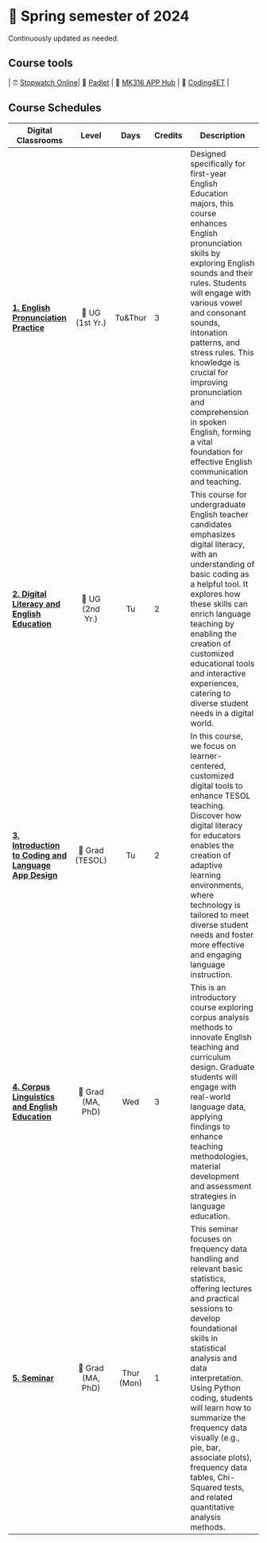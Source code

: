 # 🌱 Spring semester of 2024
Continuously updated as needed.

## Course tools 
| ⏰ [Stopwatch Online](https://time-stuff.com/embed.html)| 📍 [Padlet](https://padlet.com/mirankim316) | 🐳 [MK316 APP Hub](https://mrkim21.github.io) | 📗 [Coding4ET](https://github.com/MK316/Coding4ET/blob/main/README.md) |

## Course Schedules

|Digital Classrooms|Level|Days|Credits|Description|
|---|:---:|:---:|---|---|
|**[1. English Pronunciation Practice](https://github.com/MK316/Spring2024/blob/main/Engpro/readme.md)**|📒 UG (1st Yr.)|Tu&Thur|3|Designed specifically for first-year English Education majors, this course enhances English pronunciation skills by exploring English sounds and their rules. Students will engage with various vowel and consonant sounds, intonation patterns, and stress rules. This knowledge is crucial for improving pronunciation and comprehension in spoken English, forming a vital foundation for effective English communication and teaching.|
|**[2. Digital Literacy and English Education](https://github.com/MK316/Spring2024/blob/main/DLEE/readme.md)**|📙 UG (2nd Yr.)|Tu|2|This course for undergraduate English teacher candidates emphasizes digital literacy, with an understanding of basic coding as a helpful tool. It explores how these skills can enrich language teaching by enabling the creation of customized educational tools and interactive experiences, catering to diverse student needs in a digital world.|
|**[3. Introduction to Coding and Language App Design](https://github.com/MK316/Spring2024/blob/main/DLTESOL/readme.md)** |📗 Grad (TESOL)|Tu|2|In this course, we focus on learner-centered, customized digital tools to enhance TESOL teaching. Discover how digital literacy for educators enables the creation of adaptive learning environments, where technology is tailored to meet diverse student needs and foster more effective and engaging language instruction.|
|**[4. Corpus Linguistics and English Education](https://github.com/MK316/Spring2024/blob/main/Corpus/readme.md)** |📘 Grad (MA, PhD)|Wed|3|This is an introductory course exploring corpus analysis methods to innovate English teaching and curriculum design. Graduate students will engage with real-world language data, applying findings to enhance teaching methodologies, material development and assessment strategies in language education.|
|**[5. Seminar](https://github.com/MK316/Spring2024/blob/main/Seminar/readme.md)**|📘 Grad (MA, PhD)|Thur (Mon)|1|This seminar focuses on frequency data handling and relevant basic statistics, offering lectures and practical sessions to develop foundational skills in statistical analysis and data interpretation. Using Python coding, students will learn how to summarize the frequency data visually (e.g., pie, bar, associate plots), frequency data tables, Chi-Squared tests, and related quantitative analysis methods. |




